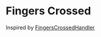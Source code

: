 # Fingers Crossed 

Inspired by [FingersCrossedHandler](https://github.com/Seldaek/monolog/blob/main/src/Monolog/Handler/FingersCrossedHandler.php)
